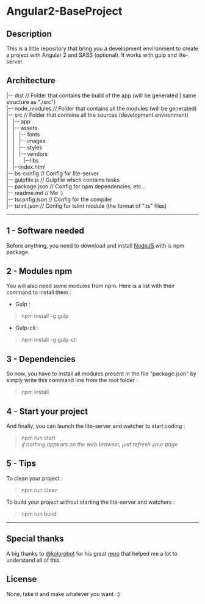 # Angular2-BaseProject

## Description

This is a little repository that bring you a development environment to create a project with Angular 2 and SASS (optional). It works with gulp and lite-server.

## Architecture

|-- dist			// Folder that contains the build of the app (will be generated | same structure as "./src")  
|-- node_modules	// Folder that contains all the modules (will be generated)  
|-- src				// Folder that contains all the sources (development environment)  
|&nbsp;&nbsp;&nbsp;|-- app  
|&nbsp;&nbsp;&nbsp;|-- assets  
|&nbsp;&nbsp;&nbsp;|&nbsp;&nbsp;&nbsp;|-- fonts  
|&nbsp;&nbsp;&nbsp;|&nbsp;&nbsp;&nbsp;|-- images  
|&nbsp;&nbsp;&nbsp;|&nbsp;&nbsp;&nbsp;|-- styles  
|&nbsp;&nbsp;&nbsp;|&nbsp;&nbsp;&nbsp;|-- vendors  
|&nbsp;&nbsp;&nbsp;|&nbsp;&nbsp;&nbsp;&nbsp;&nbsp;&nbsp;|--libs  
|&nbsp;&nbsp;&nbsp;|--index.html  
|-- bs-config		// Config for lite-server  
|-- gulpfile.js 	// Gulpfile which contains tasks  
|-- package.json 	// Config for npm dependencies, etc...  
|-- readme.md 		// Me :)  
|-- tsconfig.json 	// Config for the compiler  
|-- tslint.json 	// Config for tslint module (the format of ".ts" files)  

------------------

## 1 - Software needed

Before anything, you need to download and install [NodeJS](https://nodejs.org/en/) with is npm package.

## 2 - Modules npm

You will also need some modules from npm. Here is a list with their command to install them :

* Gulp :
> npm install -g gulp

* Gulp-cli :
> npm install -g gulp-cli

## 3 - Dependencies

So now, you have to install all modules present in the file "package.json" by simply write this command line from the root folder :
> npm install

## 4 - Start your project

And finally, you can launch the lite-server and watcher to start coding :
> npm run start  
*if nothing appears on the web browser, just refresh your page*

## 5 - Tips

To clean your project :
> npm run clean

To build your project without starting the lite-server and watchers :
> npm run build

------------------

## Special thanks

A big thanks to [@kolorobot](https://github.com/kolorobot) for his great [repo](https://github.com/kolorobot/angular2-typescript-gulp) that helped me a lot to understand all of this.

## License

None, take it and make whatever you want. :)
